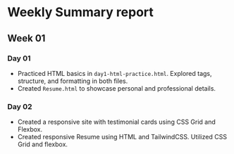 # Weekly Summary report

## Week 01

### Day 01
- Practiced HTML basics in `day1-html-practice.html`. Explored tags, structure, and formatting in both files.
- Created `Resume.html` to showcase personal and professional details.

### Day 02
- Created a responsive site with testimonial cards using CSS Grid and Flexbox.
- Created responsive Resume using HTML and TailwindCSS. Utilized CSS Grid and flexbox.